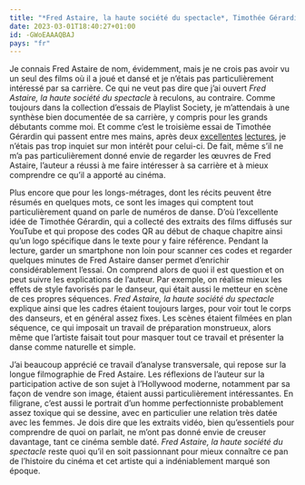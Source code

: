 ```yaml
---
title: "*Fred Astaire, la haute société du spectacle*, Timothée Gérardin"
date: 2023-03-01T18:40:27+01:00
id: -GWoEAAAQBAJ
pays: "fr"
---
```


Je connais Fred Astaire de nom, évidemment, mais je ne crois pas avoir vu un seul des films où il a joué et dansé et je n’étais pas particulièrement intéressé par sa carrière. Ce qui ne veut pas dire que j’ai ouvert *Fred Astaire, la haute société du spectacle* à reculons, au contraire. Comme toujours dans la collection d’essais de Playlist Society, je m’attendais à une synthèse bien documentée de sa carrière, y compris pour les grands débutants comme moi. Et comme c’est le troisième essai de Timothée Gérardin qui passent entre mes mains, après deux [excellentes](https://voiretmanger.fr/christopher-nolan-possibilite-monde-gerardin/) [lectures](https://voiretmanger.fr/cinemiracles-emerveillement-religieux-ecran-gerardin/), je n’étais pas trop inquiet sur mon intérêt pour celui-ci. De fait, même s’il ne m’a pas particulièrement donné envie de regarder les œuvres de Fred Astaire, l’auteur a réussi à me faire intéresser à sa carrière et à mieux comprendre ce qu’il a apporté au cinéma.

Plus encore que pour les longs-métrages, dont les récits peuvent être résumés en quelques mots, ce sont les images qui comptent tout particulièrement quand on parle de numéros de danse. D’où l’excellente idée de Timothée Gérardin, qui a collecté des extraits des films diffusés sur YouTube et qui propose des codes QR au début de chaque chapitre ainsi qu’un logo spécifique dans le texte pour y faire référence. Pendant la lecture, garder un smartphone non loin pour scanner ces codes et regarder quelques minutes de Fred Astaire danser permet d’enrichir considérablement l’essai. On comprend alors de quoi il est question et on peut suivre les explications de l’auteur. Par exemple, on réalise mieux les effets de style favorisés par le danseur, qui était aussi le metteur en scène de ces propres séquences. *Fred Astaire, la haute société du spectacle* explique ainsi que les cadres étaient toujours larges, pour voir tout le corps des danseurs, et en général assez fixes. Les scènes étaient filmées en plan séquence, ce qui imposait un travail de préparation monstrueux, alors même que l’artiste faisait tout pour masquer tout ce travail et présenter la danse comme naturelle et simple.

J’ai beaucoup apprécié ce travail d’analyse transversale, qui repose sur la longue filmographie de Fred Astaire. Les réflexions de l’auteur sur la participation active de son sujet à l’Hollywood moderne, notamment par sa façon de vendre son image, étaient aussi particulièrement intéressantes. En filigrane, c’est aussi le portrait d’un homme perfectionniste probablement assez toxique qui se dessine, avec en particulier une relation très datée avec les femmes. Je dois dire que les extraits vidéo, bien qu’essentiels pour comprendre de quoi on parlait, ne m’ont pas donné envie de creuser davantage, tant ce cinéma semble daté. *Fred Astaire, la haute société du spectacle* reste quoi qu’il en soit passionnant pour mieux connaître ce pan de l’histoire du cinéma et cet artiste qui a indéniablement marqué son époque. 
